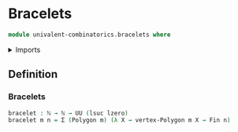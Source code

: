 # Bracelets

```agda
module univalent-combinatorics.bracelets where
```

<details><summary>Imports</summary>

```agda
open import elementary-number-theory.natural-numbers

open import foundation.dependent-pair-types
open import foundation.universe-levels

open import graph-theory.polygons

open import univalent-combinatorics.standard-finite-types
```

</details>

## Definition

### Bracelets

```agda
bracelet : ℕ → ℕ → UU (lsuc lzero)
bracelet m n = Σ (Polygon m) (λ X → vertex-Polygon m X → Fin n)
```
